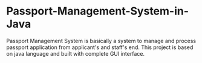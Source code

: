 # Passport-Management-System-in-Java
Passport Management System is basically a system to manage and process passport application from applicant's and staff's end. This project is based on java language and built with complete GUI interface.
